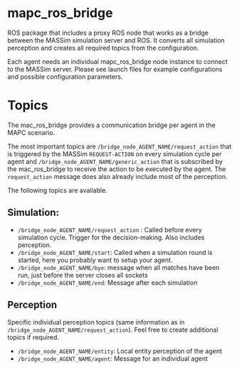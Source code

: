 # mapc_ros_bridge

 ROS package that includes a proxy ROS node that works as a bridge between the MASSim simulation server and ROS. 
 It converts all simulation perception and creates all required topics from the configuration.
 
 Each agent needs an individual mapc_ros_bridge node instance to connect to the MASSim server. Please see launch files for example configurations and possible configuration parameters.
 
# Topics

The mac_ros_bridge provides a communication bridge per agent in the MAPC scenario.

The most important topics are `/bridge_node_AGENT_NAME/request_action` that is triggered by the MASSim `REQUEST-ACTION` 
on every simulation cycle per agent and `/bridge_node_AGENT_NAME/generic_action` that is subscribed by the 
mac_ros_bridge to receive the action to be executed by the agent. The `request_action` message does also already include most of the
perception.

The following topics are available.

## Simulation:

* `/bridge_node_AGENT_NAME/request_action` : Called before every simulation cycle. Trigger for the decision-making. Also includes perception.
* `/bridge_node_AGENT_NAME/start`: Called when a simulation round is started, here you probably want to setup your agent.
* `/bridge_node_AGENT_NAME/bye`: message when all matches have been run, just before the server closes all sockets
* `/bridge_node_AGENT_NAME/end`: Message after each simulation


## Perception

Specific individual perception topics (same information as in `/bridge_node_AGENT_NAME/request_action`). Feel free to create additional topics if required.

* `/bridge_node_AGENT_NAME/entity`: Local entity perception of the agent
* `/bridge_node_AGENT_NAME/agent`: Message for an individual agent

